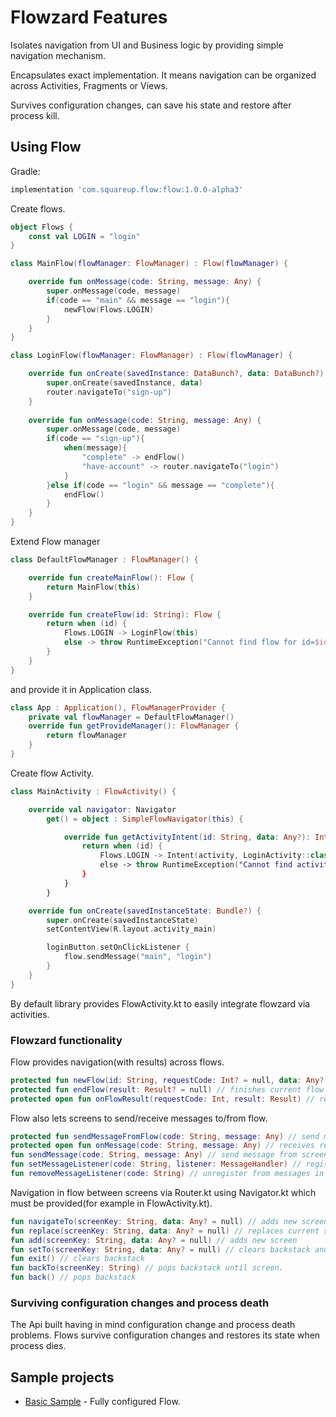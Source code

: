 # Flowzard Features
Isolates navigation from UI and Business logic by providing simple navigation mechanism.

Encapsulates exact implementation. It means navigation can be organized across Activities, Fragments or Views.

Survives configuration changes, can save his state and restore after process kill.

## Using Flow

Gradle:

```groovy
implementation 'com.squareup.flow:flow:1.0.0-alpha3'
```

Create flows.

```kotlin
object Flows {
	const val LOGIN = "login"
}

class MainFlow(flowManager: FlowManager) : Flow(flowManager) {

	override fun onMessage(code: String, message: Any) {
		super.onMessage(code, message)
		if(code == "main" && message == "login"){
		    newFlow(Flows.LOGIN)
		} 
	}
}

class LoginFlow(flowManager: FlowManager) : Flow(flowManager) {

    override fun onCreate(savedInstance: DataBunch?, data: DataBunch?) {
        super.onCreate(savedInstance, data)
        router.navigateTo("sign-up")
    }
    
	override fun onMessage(code: String, message: Any) {
		super.onMessage(code, message)
		if(code == "sign-up"){
		    when(message){
		        "complete" -> endFlow()
		        "have-account" -> router.navigateTo("login")
		    }
		}else if(code == "login" && message == "complete"){
		    endFlow()
		}
	}
}
```

Extend Flow manager 

```kotlin
class DefaultFlowManager : FlowManager() {

	override fun createMainFlow(): Flow {
		return MainFlow(this)
	}

	override fun createFlow(id: String): Flow {
		return when (id) {
			Flows.LOGIN -> LoginFlow(this)
			else -> throw RuntimeException("Cannot find flow for id=$id")
		}
	}
}
```
and provide it in Application class.
```kotlin
class App : Application(), FlowManagerProvider {
    private val flowManager = DefaultFlowManager() 
    override fun getProvideManager(): FlowManager {
        return flowManager
    }
}
```

Create flow Activity. 

```kotlin
class MainActivity : FlowActivity() {

    override val navigator: Navigator
        get() = object : SimpleFlowNavigator(this) {

            override fun getActivityIntent(id: String, data: Any?): Intent {
                return when (id) {
                    Flows.LOGIN -> Intent(activity, LoginActivity::class.java)
                    else -> throw RuntimeException("Cannot find activity for id=$id")
                }
            }
        }

    override fun onCreate(savedInstanceState: Bundle?) {
        super.onCreate(savedInstanceState)
        setContentView(R.layout.activity_main)

        loginButton.setOnClickListener {
            flow.sendMessage("main", "login")
        }
    }
}
```

By default library provides FlowActivity.kt to easily integrate flowzard via activities.

### Flowzard functionality
Flow provides navigation(with results) across flows.
```kotlin
protected fun newFlow(id: String, requestCode: Int? = null, data: Any? = null) // creates new flow
protected fun endFlow(result: Result? = null) // finishes current flow
protected open fun onFlowResult(requestCode: Int, result: Result) // receives result from flow 
```
Flow also lets screens to send/receive messages to/from flow.
```kotlin
protected fun sendMessageFromFlow(code: String, message: Any) // send message to screen.
protected open fun onMessage(code: String, message: Any) // receives result from screen.
fun sendMessage(code: String, message: Any) // send message from screen.
fun setMessageListener(code: String, listener: MessageHandler) // register to messages in screen.
fun removeMessageListener(code: String) // unregister from messages in screen.
```

Navigation in flow between screens via Router.kt using Navigator.kt which must be provided(for example in FlowActivity.kt).
```kotlin
fun navigateTo(screenKey: String, data: Any? = null) // adds new screen to backstack
fun replace(screenKey: String, data: Any? = null) // replaces current screen with new one
fun add(screenKey: String, data: Any? = null) // adds new screen
fun setTo(screenKey: String, data: Any? = null) // clears backstack and adds new screen to it
fun exit() // clears backstack
fun backTo(screenKey: String) // pops backstack until screen.
fun back() // pops backstack
```

### Surviving configuration changes and process death
The Api built having in mind configuration change and process death problems. Flows survive configuration changes and restores its state when process dies.

## Sample projects

* [Basic Sample](basic) - Fully configured Flow.